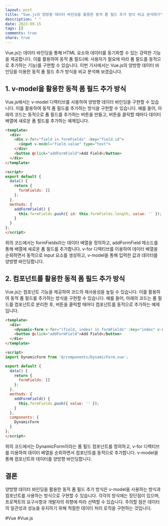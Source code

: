 ```yaml
---
layout: post
title: "Vue.js의 양방향 데이터 바인딩을 활용한 동적 폼 필드 추가 방식 비교 분석하기"
description: " "
date: 2023-09-15
tags: []
comments: true
share: true
---
```


Vue.js는 데이터 바인딩을 통해 HTML 요소와 데이터를 동기화할 수 있는 강력한 기능을 제공합니다. 이를 활용하여 동적 폼 필드(예: 사용자가 필요에 따라 폼 필드를 동적으로 추가하는 기능)를 구현할 수 있습니다. 이번 기사에서는 Vue.js의 양방향 데이터 바인딩을 이용한 동적 폼 필드 추가 방식을 비교 분석해 보겠습니다.

## 1. v-model을 활용한 동적 폼 필드 추가 방식
Vue.js에서는 v-model 디렉티브를 사용하여 양방향 데이터 바인딩을 구현할 수 있습니다. 이를 활용하여 동적 폼 필드를 추가하는 방식을 구현할 수 있습니다. 예를 들어, 아래의 코드는 동적으로 폼 필드를 추가하는 버튼을 만들고, 버튼을 클릭할 때마다 데이터 배열에 새로운 폼 필드를 추가하는 예제입니다.

```html
<template>
  <div>
    <div v-for="field in formFields" :key="field.id">
      <input v-model="field.value" type="text">
    </div>
    <button @click="addFormField">Add Field</button>
  </div>
</template>

<script>
export default {
  data() {
    return {
      formFields: []
    };
  },
  methods: {
    addFormField() {
      this.formFields.push({ id: this.formFields.length, value: '' });
    }
  }
};
</script>
```
위의 코드에서는 formFields라는 데이터 배열을 정의하고, addFormField 메소드를 통해 배열에 새로운 폼 필드를 추가합니다. v-for 디렉티브를 이용하여 데이터 배열을 순회하면서 동적으로 input 요소를 생성하고, v-model을 통해 입력한 값과 데이터를 양방향 바인딩합니다.

## 2. 컴포넌트를 활용한 동적 폼 필드 추가 방식
Vue.js는 컴포넌트 기능을 제공하여 코드의 재사용성을 높일 수 있습니다. 이를 활용하여 동적 폼 필드를 추가하는 방식을 구현할 수 있습니다. 예를 들어, 아래의 코드는 폼 필드를 컴포넌트로 분리한 후, 버튼을 클릭할 때마다 컴포넌트를 동적으로 추가하는 예제입니다.

```html
<template>
  <div>
    <dynamic-form v-for="(field, index) in formFields" :key="index" v-model="field.value"></dynamic-form>
    <button @click="addFormField">Add Field</button>
  </div>
</template>

<script>
import DynamicForm from '@/components/DynamicForm.vue';

export default {
  data() {
    return {
      formFields: []
    };
  },
  methods: {
    addFormField() {
      this.formFields.push({ value: '' });
    }
  },
  components: {
    DynamicForm
  }
};
</script>
```

위의 코드에서는 DynamicForm이라는 폼 필드 컴포넌트를 정의하고, v-for 디렉티브를 이용하여 데이터 배열을 순회하면서 컴포넌트를 동적으로 추가합니다. v-model을 통해 컴포넌트와 데이터를 양방향 바인딩합니다.

## 결론
양방향 데이터 바인딩을 활용한 동적 폼 필드 추가 방식은 v-model을 사용하는 방식과 컴포넌트를 사용하는 방식으로 구현할 수 있습니다. 각각의 방식에는 장단점이 있으며, 프로젝트의 요구사항과 개발자의 취향에 따라 선택할 수 있습니다. 주의할 점은 데이터의 일관성과 성능을 유지하기 위해 적절한 데이터 처리 로직을 구현하는 것입니다.

#Vue #Vue.js